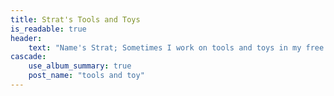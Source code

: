 ```yaml
---
title: Strat's Tools and Toys
is_readable: true
header:
    text: "Name's Strat; Sometimes I work on tools and toys in my free time and here's where I put it."
cascade:
    use_album_summary: true
    post_name: "tools and toy"
---
```

